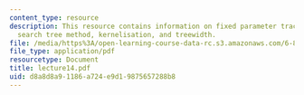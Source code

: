 ```yaml
---
content_type: resource
description: This resource contains information on fixed parameter tractability, bounded
  search tree method, kernelisation, and treewidth.
file: /media/https%3A/open-learning-course-data-rc.s3.amazonaws.com/6-854j-advanced-algorithms-fall-2005/d8a8d8a91186a724e9d19875657288b8_lecture14.pdf
file_type: application/pdf
resourcetype: Document
title: lecture14.pdf
uid: d8a8d8a9-1186-a724-e9d1-9875657288b8
---
```

